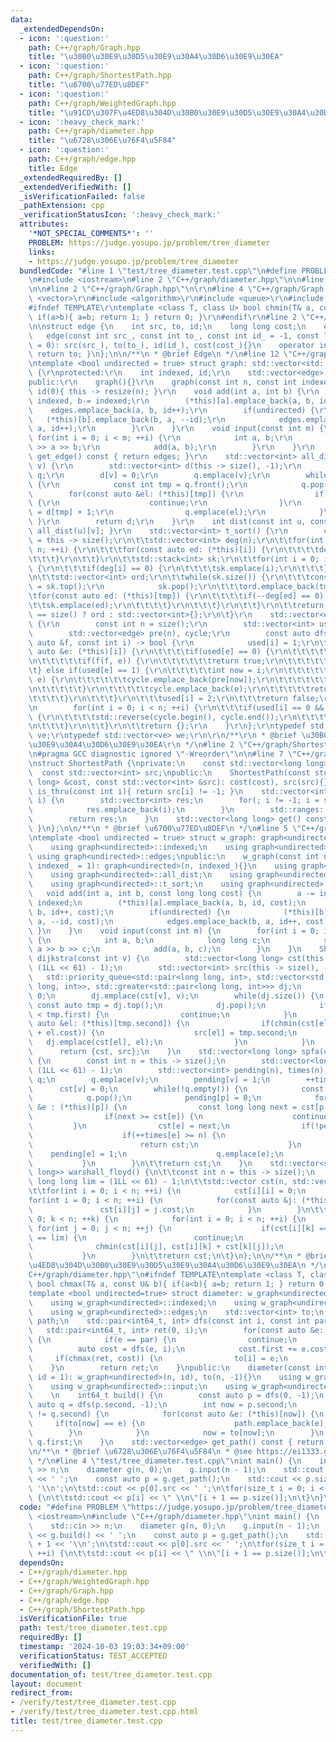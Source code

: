 ```yaml
---
data:
  _extendedDependsOn:
  - icon: ':question:'
    path: C++/graph/Graph.hpp
    title: "\u30B0\u30E9\u30D5\u30E9\u30A4\u30D6\u30E9\u30EA"
  - icon: ':question:'
    path: C++/graph/ShortestPath.hpp
    title: "\u6700\u77ED\u8DEF"
  - icon: ':question:'
    path: C++/graph/WeightedGraph.hpp
    title: "\u91CD\u307F\u4ED8\u304D\u30B0\u30E9\u30D5\u30E9\u30A4\u30D6\u30E9\u30EA"
  - icon: ':heavy_check_mark:'
    path: C++/graph/diameter.hpp
    title: "\u6728\u306E\u76F4\u5F84"
  - icon: ':question:'
    path: C++/graph/edge.hpp
    title: Edge
  _extendedRequiredBy: []
  _extendedVerifiedWith: []
  _isVerificationFailed: false
  _pathExtension: cpp
  _verificationStatusIcon: ':heavy_check_mark:'
  attributes:
    '*NOT_SPECIAL_COMMENTS*': ''
    PROBLEM: https://judge.yosupo.jp/problem/tree_diameter
    links:
    - https://judge.yosupo.jp/problem/tree_diameter
  bundledCode: "#line 1 \"test/tree_diameter.test.cpp\"\n#define PROBLEM \"https://judge.yosupo.jp/problem/tree_diameter\"\
    \n#include <iostream>\n#line 2 \"C++/graph/diameter.hpp\"\n\n#line 2 \"C++/graph/WeightedGraph.hpp\"\
    \n\n#line 2 \"C++/graph/Graph.hpp\"\n\r\n#line 4 \"C++/graph/Graph.hpp\"\n#include\
    \ <vector>\r\n#include <algorithm>\r\n#include <queue>\r\n#include <stack>\r\n\
    #ifndef TEMPLATE\r\ntemplate <class T, class U> bool chmin(T& a, const U& b){\
    \ if(a>b){ a=b; return 1; } return 0; }\r\n#endif\r\n#line 2 \"C++/graph/edge.hpp\"\
    \n\nstruct edge {\n    int src, to, id;\n    long long cost;\n    edge(){}\n \
    \   edge(const int src_, const int to_, const int id_ = -1, const long long cost_\
    \ = 0): src(src_), to(to_), id(id_), cost(cost_){}\n    operator int() const {\
    \ return to; }\n};\n\n/**\n * @brief Edge\n */\n#line 12 \"C++/graph/Graph.hpp\"\
    \ntemplate <bool undirected = true> struct graph: std::vector<std::vector<edge>>\
    \ {\r\nprotected:\r\n    int indexed, id;\r\n    std::vector<edge> edges;\r\n\
    public:\r\n    graph(){}\r\n    graph(const int n, const int indexed_ = 1): indexed(indexed_),\
    \ id(0){ this -> resize(n); }\r\n    void add(int a, int b) {\r\n        a -=\
    \ indexed, b-= indexed;\r\n        (*this)[a].emplace_back(a, b, id);\r\n    \
    \    edges.emplace_back(a, b, id++);\r\n        if(undirected) {\r\n         \
    \   (*this)[b].emplace_back(b, a, --id);\r\n            edges.emplace_back(b,\
    \ a, id++);\r\n        }\r\n    }\r\n    void input(const int m) {\r\n       \
    \ for(int i = 0; i < m; ++i) {\r\n            int a, b;\r\n            std::cin\
    \ >> a >> b;\r\n            add(a, b);\r\n        }\r\n    }\r\n    std::vector<edge>\
    \ get_edge() const { return edges; }\r\n    std::vector<int> all_dist(const int\
    \ v) {\r\n        std::vector<int> d(this -> size(), -1);\r\n        std::queue<int>\
    \ q;\r\n        d[v] = 0;\r\n        q.emplace(v);\r\n        while(q.size())\
    \ {\r\n            const int tmp = q.front();\r\n            q.pop();\r\n    \
    \        for(const auto &el: (*this)[tmp]) {\r\n                if(d[el] != -1)\
    \ {\r\n                    continue;\r\n                }\r\n                d[el]\
    \ = d[tmp] + 1;\r\n                q.emplace(el);\r\n            }\r\n       \
    \ }\r\n        return d;\r\n    }\r\n    int dist(const int u, const int v){ return\
    \ all_dist(u)[v]; }\r\n    std::vector<int> t_sort() {\r\n        const int n\
    \ = this -> size();\r\n\t\tstd::vector<int> deg(n);\r\n\t\tfor(int i = 0; i <\
    \ n; ++i) {\r\n\t\t\tfor(const auto ed: (*this)[i]) {\r\n\t\t\t\tdeg[ed]++;\r\n\
    \t\t\t}\r\n\t\t}\r\n\t\tstd::stack<int> sk;\r\n\t\tfor(int i = 0; i < n; ++i)\
    \ {\r\n\t\t\tif(deg[i] == 0) {\r\n\t\t\t\tsk.emplace(i);\r\n\t\t\t}\r\n\t\t}\r\
    \n\t\tstd::vector<int> ord;\r\n\t\twhile(sk.size()) {\r\n\t\t\tconst auto tmp\
    \ = sk.top();\r\n            sk.pop();\r\n\t\t\tord.emplace_back(tmp);\r\n\t\t\
    \tfor(const auto ed: (*this)[tmp]) {\r\n\t\t\t\tif(--deg[ed] == 0) {\r\n\t\t\t\
    \t\tsk.emplace(ed);\r\n\t\t\t\t}\r\n\t\t\t}\r\n\t\t}\r\n\t\treturn ord.size()\
    \ == size() ? ord : std::vector<int>{};\r\n\t}\r\n    std::vector<edge> cycle()\
    \ {\r\n        const int n = size();\r\n        std::vector<int> used(n);\r\n\
    \        std::vector<edge> pre(n), cycle;\r\n        const auto dfs = [&](const\
    \ auto &f, const int i) -> bool {\r\n            used[i] = 1;\r\n\t\t\tfor(const\
    \ auto &e: (*this)[i]) {\r\n\t\t\t\tif(used[e] == 0) {\r\n\t\t\t\t\tpre[e] = e;\r\
    \n\t\t\t\t\tif(f(f, e)) {\r\n\t\t\t\t\t\treturn true;\r\n\t\t\t\t\t}\r\n\t\t\t\
    \t} else if(used[e] == 1) {\r\n\t\t\t\t\tint now = i;\r\n\t\t\t\t\twhile(now !=\
    \ e) {\r\n\t\t\t\t\t\tcycle.emplace_back(pre[now]);\r\n\t\t\t\t\t\tnow = pre[now].src;\r\
    \n\t\t\t\t\t}\r\n\t\t\t\t\tcycle.emplace_back(e);\r\n\t\t\t\t\treturn true;\r\n\
    \t\t\t\t}\r\n\t\t\t}\r\n\t\t\tused[i] = 2;\r\n\t\t\treturn false;\r\n        };\r\
    \n        for(int i = 0; i < n; ++i) {\r\n\t\t\tif(used[i] == 0 && dfs(dfs, i))\
    \ {\r\n\t\t\t\tstd::reverse(cycle.begin(), cycle.end());\r\n\t\t\t\treturn cycle;\r\
    \n\t\t\t}\r\n\t\t}\r\n\t\treturn {};\r\n    }\r\n};\r\ntypedef std::vector<edge>\
    \ ve;\r\ntypedef std::vector<ve> we;\r\n\r\n/**\r\n * @brief \u30B0\u30E9\u30D5\
    \u30E9\u30A4\u30D6\u30E9\u30EA\r\n */\n#line 2 \"C++/graph/ShortestPath.hpp\"\n\
    \n#pragma GCC diagnostic ignored \"-Wreorder\"\n\n#line 7 \"C++/graph/ShortestPath.hpp\"\
    \nstruct ShortestPath {\nprivate:\n    const std::vector<long long> cost;\n  \
    \  const std::vector<int> src;\npublic:\n    ShortestPath(const std::vector<long\
    \ long> &cost, const std::vector<int> &src): cost(cost), src(src){}\n    bool\
    \ is_thru(const int i){ return src[i] != -1; }\n    std::vector<int> path(int\
    \ i) {\n        std::vector<int> res;\n        for(; i != -1; i = src[i]) {\n\
    \            res.emplace_back(i);\n        }\n        std::ranges::reverse(res);\n\
    \        return res;\n    }\n    std::vector<long long> get() const { return cost;\
    \ }\n};\n\n/**\n * @brief \u6700\u77ED\u8DEF\n */\n#line 5 \"C++/graph/WeightedGraph.hpp\"\
    \ntemplate <bool undirected = true> struct w_graph: graph<undirected> {\nprotected:\n\
    \    using graph<undirected>::indexed;\n    using graph<undirected>::id;\n   \
    \ using graph<undirected>::edges;\npublic:\n    w_graph(const int n, const int\
    \ indexed_ = 1): graph<undirected>(n, indexed_){}\n    using graph<undirected>::get_edge;\n\
    \    using graph<undirected>::all_dist;\n    using graph<undirected>::dist;\n\
    \    using graph<undirected>::t_sort;\n    using graph<undirected>::cycle;\n \
    \   void add(int a, int b, const long long cost) {\n        a -= indexed, b -=\
    \ indexed;\n        (*this)[a].emplace_back(a, b, id, cost);\n        edges.emplace_back(a,\
    \ b, id++, cost);\n        if(undirected) {\n            (*this)[b].emplace_back(b,\
    \ a, --id, cost);\n            edges.emplace_back(b, a, id++, cost);\n       \
    \ }\n    }\n    void input(const int m) {\n        for(int i = 0; i < m; ++i)\
    \ {\n            int a, b;\n            long long c;\n            std::cin >>\
    \ a >> b >> c;\n            add(a, b, c);\n        }\n    }\n    ShortestPath\
    \ dijkstra(const int v) {\n        std::vector<long long> cst(this -> size(),\
    \ (1LL << 61) - 1);\n        std::vector<int> src(this -> size(), -1);\n     \
    \   std::priority_queue<std::pair<long long, int>, std::vector<std::pair<long\
    \ long, int>>, std::greater<std::pair<long long, int>>> dj;\n        cst[v] =\
    \ 0;\n        dj.emplace(cst[v], v);\n        while(dj.size()) {\n           \
    \ const auto tmp = dj.top();\n            dj.pop();\n            if(cst[tmp.second]\
    \ < tmp.first) {\n                continue;\n            }\n            for(const\
    \ auto &el: (*this)[tmp.second]) {\n                if(chmin(cst[el], tmp.first\
    \ + el.cost)) {\n                    src[el] = tmp.second;\n                 \
    \   dj.emplace(cst[el], el);\n                }\n            }\n        }\n  \
    \      return {cst, src};\n    }\n    std::vector<long long> spfa(const int v)\
    \ {\n        const int n = this -> size();\n        std::vector<long long> cst(n,\
    \ (1LL << 61) - 1);\n        std::vector<int> pending(n), times(n);\n        std::queue<int>\
    \ q;\n        q.emplace(v);\n        pending[v] = 1;\n        ++times[v];\n  \
    \      cst[v] = 0;\n        while(!q.empty()) {\n            const int p = q.front();\n\
    \            q.pop();\n            pending[p] = 0;\n            for(const auto\
    \ &e : (*this)[p]) {\n                const long long next = cst[p] + e.cost;\n\
    \                if(next >= cst[e]) {\n                    continue;\n       \
    \         }\n                cst[e] = next;\n                if(!pending[e]) {\n\
    \                    if(++times[e] >= n) {\n                        cst.clear();\n\
    \                        return cst;\n                    }\n                \
    \    pending[e] = 1;\n                    q.emplace(e);\n                }\n \
    \           }\n        }\n\t\treturn cst;\n    }\n    std::vector<std::vector<long\
    \ long>> warshall_floyd() {\n\t\tconst int n = this -> size();\n        const\
    \ long long lim = (1LL << 61) - 1;\n\t\tstd::vector cst(n, std::vector(n, lim));\n\
    \t\tfor(int i = 0; i < n; ++i) {\n            cst[i][i] = 0;\n        }\n\t\t\
    for(int i = 0; i < n; ++i) {\n            for(const auto &j: (*this)[i]) {\n \
    \               cst[i][j] = j.cost;\n            }\n        }\n\t\tfor(int k =\
    \ 0; k < n; ++k) {\n            for(int i = 0; i < n; ++i) {\n               \
    \ for(int j = 0; j < n; ++j) {\n                    if(cst[i][k] == lim || cst[k][j]\
    \ == lim) {\n                        continue;\n                    }\n      \
    \              chmin(cst[i][j], cst[i][k] + cst[k][j]);\n                }\n \
    \           }\n        }\n\t\treturn cst;\n\t}\n};\n\n/**\n * @brief \u91CD\u307F\
    \u4ED8\u304D\u30B0\u30E9\u30D5\u30E9\u30A4\u30D6\u30E9\u30EA\n */\n#line 4 \"\
    C++/graph/diameter.hpp\"\n#ifndef TEMPLATE\ntemplate <class T, class U> inline\
    \ bool chmax(T& a, const U& b){ if(a<b){ a=b; return 1; } return 0; }\n#endif\n\
    template <bool undirected=true> struct diameter: w_graph<undirected> {\nprivate:\n\
    \    using w_graph<undirected>::indexed;\n    using w_graph<undirected>::id;\n\
    \    using w_graph<undirected>::edges;\n    std::vector<int> to;\n    std::vector<edge>\
    \ path;\n    std::pair<int64_t, int> dfs(const int i, const int par) {\n     \
    \   std::pair<int64_t, int> ret(0, i);\n        for(const auto &e: (*this)[i])\
    \ {\n            if(e == par) {\n                continue;\n            }\n  \
    \          auto cost = dfs(e, i);\n            cost.first += e.cost;\n       \
    \     if(chmax(ret, cost)) {\n                to[i] = e;\n            }\n    \
    \    }\n        return ret;\n    }\npublic:\n    diameter(const int n, const int\
    \ id = 1): w_graph<undirected>(n, id), to(n, -1){}\n    using w_graph<undirected>::add;\n\
    \    using w_graph<undirected>::input;\n    using w_graph<undirected>::get_edge;\
    \    \n    int64_t build() {\n        const auto p = dfs(0, -1);\n        const\
    \ auto q = dfs(p.second, -1);\n        int now = p.second;\n        while(now\
    \ != q.second) {\n            for(const auto &e: (*this)[now]) {\n           \
    \     if(to[now] == e) {\n                    path.emplace_back(e);\n        \
    \        }\n            }\n            now = to[now];\n        }\n        return\
    \ q.first;\n    }\n    std::vector<edge> get_path() const { return path; }\n};\n\
    \n/**\n * @brief \u6728\u306E\u76F4\u5F84\n * @see https://ei1333.github.io/library/graph/tree/tree-diameter.hpp\n\
    \ */\n#line 4 \"test/tree_diameter.test.cpp\"\nint main() {\n    int n;\n    std::cin\
    \ >> n;\n    diameter g(n, 0);\n    g.input(n - 1);\n    std::cout << g.build()\
    \ << ' ';\n    const auto p = g.get_path();\n    std::cout << p.size() + 1 <<\
    \ '\\n';\n\tstd::cout << p[0].src << ' ';\n\tfor(size_t i = 0; i < p.size(); ++i)\
    \ {\n\t\tstd::cout << p[i] << \" \\n\"[i + 1 == p.size()];\n\t}\n}\n"
  code: "#define PROBLEM \"https://judge.yosupo.jp/problem/tree_diameter\"\n#include\
    \ <iostream>\n#include \"C++/graph/diameter.hpp\"\nint main() {\n    int n;\n\
    \    std::cin >> n;\n    diameter g(n, 0);\n    g.input(n - 1);\n    std::cout\
    \ << g.build() << ' ';\n    const auto p = g.get_path();\n    std::cout << p.size()\
    \ + 1 << '\\n';\n\tstd::cout << p[0].src << ' ';\n\tfor(size_t i = 0; i < p.size();\
    \ ++i) {\n\t\tstd::cout << p[i] << \" \\n\"[i + 1 == p.size()];\n\t}\n}"
  dependsOn:
  - C++/graph/diameter.hpp
  - C++/graph/WeightedGraph.hpp
  - C++/graph/Graph.hpp
  - C++/graph/edge.hpp
  - C++/graph/ShortestPath.hpp
  isVerificationFile: true
  path: test/tree_diameter.test.cpp
  requiredBy: []
  timestamp: '2024-10-03 19:03:34+09:00'
  verificationStatus: TEST_ACCEPTED
  verifiedWith: []
documentation_of: test/tree_diameter.test.cpp
layout: document
redirect_from:
- /verify/test/tree_diameter.test.cpp
- /verify/test/tree_diameter.test.cpp.html
title: test/tree_diameter.test.cpp
---
```

